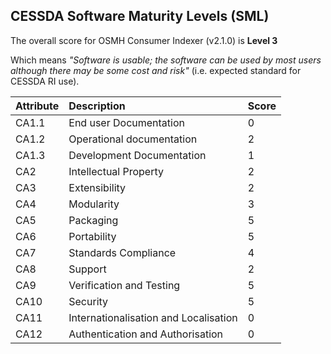 ## CESSDA Software Maturity Levels (SML) ##

The overall score for OSMH Consumer Indexer (v2.1.0) is **Level 3**

Which means *"Software is usable; the software can be used by most users although there may be some cost and risk"* (i.e. expected standard for CESSDA RI use).


| Attribute  | Description  | Score  |
|:----------|:----------|:----------|
| CA1.1 | End user Documentation | 0 |
| CA1.2 | Operational documentation | 2 |
| CA1.3 | Development Documentation | 1 |
| CA2 | Intellectual Property | 2 |
| CA3 | Extensibility | 2 |
| CA4 | Modularity | 3 |
| CA5 | Packaging | 5 |
| CA6 | Portability | 5 |
| CA7 | Standards Compliance | 4 |
| CA8 | Support | 2 |
| CA9 | Verification and Testing | 5 |
| CA10 | Security | 5 |
| CA11 | Internationalisation and Localisation | 0 |
| CA12 | Authentication and Authorisation | 0 |
